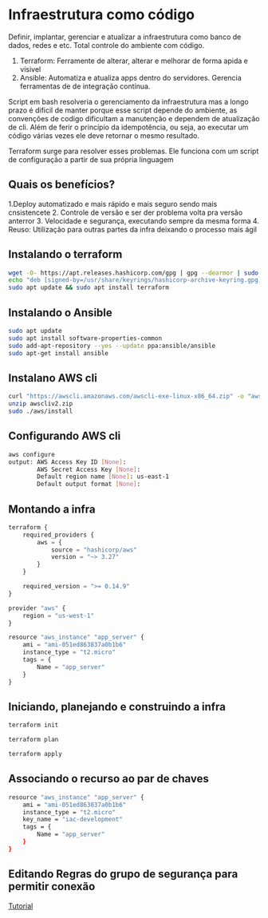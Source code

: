 # Infraestrutura como código
Definir, implantar, gerenciar e atualizar a infraestrutura como banco de dados, redes e etc. Total controle do ambiente com código.

1. Terraform: Ferramente de alterar, alterar e melhorar de forma apida e visivel
2. Ansible: Automatiza e atualiza apps dentro do servidores. Gerencia ferramentas de de integração contínua.

Script em bash resolveria o gerenciamento da infraestrutura mas a longo prazo é dificil de manter porque esse script depende do ambiente, as convenções de codigo dificultam a manutenção 
e dependem de atualização de cli. Além de ferir o princípio da idempotência, ou seja, ao executar um código várias vezes ele deve retornar o mesmo resultado.

Terraform surge para resolver esses problemas. 
Ele funciona com um script de configuração a partir de sua própria linguagem

## Quais os benefícios?
1.Deploy automatizado e mais rápido e mais seguro sendo mais cnsistencete
2. Controle de versão e ser der problema volta pra versão anterror
3. Velocidade e segurança, executando sempre da mesma forma
4. Reuso: Utilização para outras partes da infra deixando o processo mais ágil

## Instalando o terraform
~~~bash
wget -O- https://apt.releases.hashicorp.com/gpg | gpg --dearmor | sudo tee /usr/share/keyrings/hashicorp-archive-keyring.gpg
echo "deb [signed-by=/usr/share/keyrings/hashicorp-archive-keyring.gpg] https://apt.releases.hashicorp.com $(lsb_release -cs) main" | sudo tee /etc/apt/sources.list.d/hashicorp.list
sudo apt update && sudo apt install terraform
~~~


## Instalando o Ansible
~~~bash
sudo apt update
sudo apt install software-properties-common
sudo add-apt-repository --yes --update ppa:ansible/ansible
sudo apt-get install ansible
~~~

## Instalano AWS cli
~~~bash
curl "https://awscli.amazonaws.com/awscli-exe-linux-x86_64.zip" -o "awscliv2.zip"
unzip awscliv2.zip
sudo ./aws/install
~~~

## Configurando AWS cli
~~~bash
aws configure
output: AWS Access Key ID [None]: 
        AWS Secret Access Key [None]: 
        Default region name [None]: us-east-1
        Default output format [None]: 
~~~

## Montando a infra


~~~javascript
terraform {
    required_providers {
        aws = {
            source = "hashicorp/aws"
            version = "~> 3.27"
        }
    }

    required_version = ">= 0.14.9"
}

provider "aws" {
    region = "us-west-1"
}

resource "aws_instance" "app_server" {
    ami = "ami-051ed863837a0b1b6"
    instance_type = "t2.micro"
    tags = {
        Name = "app_server"
    }
}
~~~

## Iniciando, planejando e construindo a infra

~~~bash
terraform init

terraform plan

terraform apply
~~~

## Associando o recurso ao par de chaves
~~~bash
resource "aws_instance" "app_server" {
    ami = "ami-051ed863837a0b1b6"
    instance_type = "t2.micro"
    key_name = "iac-development"
    tags = {
        Name = "app_server"
    }
}
~~~

## Editando Regras do grupo de segurança para permitir conexão

[Tutorial](https://scribehow.com/embed/How_to_Configure_AWS_Security_Group_Rules__Lfi0_aNWTaeOpu7wM_g_lA)

